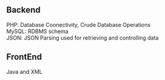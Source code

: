 
## Backend
PHP: Database Coonectivity, Crude Database Operations</br>
MySQL: RDBMS schema</br>
JSON: JSON Parsing used for retrieving and controlling data</br>

## FrontEnd
Java and XML

